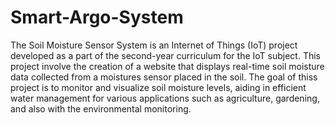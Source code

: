 # Smart-Argo-System
The Soil Moisture Sensor System is an Internet of Things (IoT) project developed as a part of the second-year curriculum for the IoT subject. This project involve the creation of a website that displays real-time soil moisture data collected from a moistures sensor placed in the soil. The goal of thiss project is to monitor and visualize soil moisture levels, aiding in efficient water management for various applications such as agriculture, gardening, and also with the environmental monitoring.


